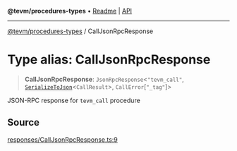 **@tevm/procedures-types** • [Readme](../README.md) \| [API](../globals.md)

***

[@tevm/procedures-types](../README.md) / CallJsonRpcResponse

# Type alias: CallJsonRpcResponse

> **CallJsonRpcResponse**: `JsonRpcResponse`\<`"tevm_call"`, [`SerializeToJson`](SerializeToJson.md)\<`CallResult`\>, `CallError`\[`"_tag"`\]\>

JSON-RPC response for `tevm_call` procedure

## Source

[responses/CallJsonRpcResponse.ts:9](https://github.com/evmts/tevm-monorepo/blob/main/packages/procedures-types/src/responses/CallJsonRpcResponse.ts#L9)
